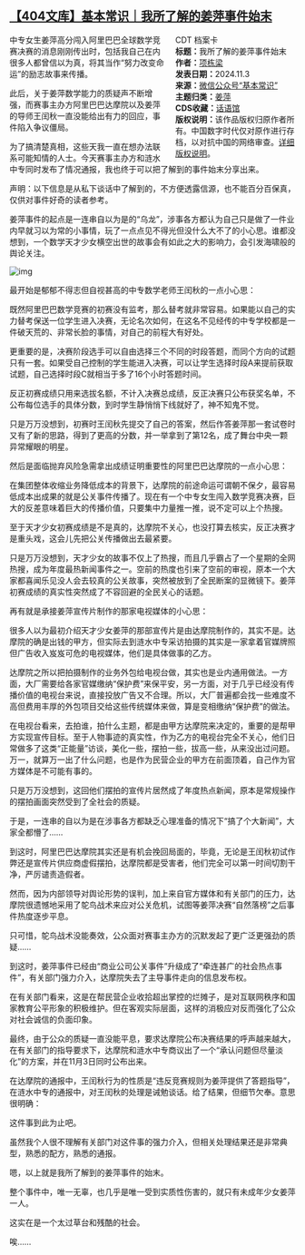 <!--1730694562000-->
[【404文库】基本常识｜我所了解的姜萍事件始末](https://chinadigitaltimes.net/chinese/712805.html)
------

<div style="width:42%;float:right;padding-left:20px"><div class="su-spoiler su-spoiler-style-fancy su-spoiler-icon-chevron-circle su-spoiler-closed" data-scroll-offset="0" data-anchor-in-url="no"><div class="su-spoiler-title" tabindex="0" role="button"><span class="su-spoiler-icon"></span>CDT 档案卡</div><div class="su-spoiler-content su-u-clearfix su-u-trim"><strong>标题：</strong>我所了解的姜萍事件始末<br><strong>作者：</strong><a href="https://chinadigitaltimes.net/space/项栋梁" target="_blank">项栋梁</a><br><strong>发表日期：</strong>2024.11.3<br><strong>来源：</strong><a href="" target="_blank">微信公众号“基本常识”</a><br><strong>主题归类：</strong><a href="https://chinadigitaltimes.net/space/姜萍" target="_blank">姜萍</a><br><strong>CDS收藏：</strong><a href="https://chinadigitaltimes.net/space/%E8%AF%9D%E8%AF%AD%E9%A6%86" target="_blank" rel="noopener">话语馆</a><br><strong>版权说明：</strong>该作品版权归原作者所有。中国数字时代仅对原作进行存档，以对抗中国的网络审查。<a href="https://chinadigitaltimes.net/chinese/copyright">详细版权说明</a>。</div></div></div><p>中专女生姜萍高分闯入阿里巴巴全球数学竞赛决赛的消息刚刚传出时，包括我自己在内很多人都曾信以为真，将其当作“努力改变命运”的励志故事来传播。</p><p>此后，关于姜萍数学能力的质疑声不断增强，而赛事主办方阿里巴巴达摩院以及姜萍的导师王闰秋一直没能给出有力的回应，事件陷入争议僵局。</p><p>为了搞清楚真相，这些天我一直在想办法联系可能知情的人士。今天赛事主办方和涟水中专同时发布了情况通报，我也终于可以把了解到的事件始末分享出来。</p><p>声明：以下信息是从私下谈话中了解到的，不方便透露信源，也不能百分百保真，仅供对事件好奇的读者参考。</p><p>姜萍事件的起点是一连串自以为是的“乌龙”，涉事各方都认为自己只是做了一件业内早就习以为常的小事情，玩了一点点见不得光但没什么大不了的小心思。谁都没想到，一个数学天才少女横空出世的故事会有如此之大的影响力，会引发海啸般的舆论关注。</p><p><img decoding="async" src="https://chinadigitaltimes.net/chinese/files/2024/11/Screenshot-2024-11-03-at-8.27.12 PM.png" alt="img"></p><p>最开始是郁郁不得志但自视甚高的中专数学老师王闰秋的一点小心思：</p><p>既然阿里巴巴数学竞赛的初赛没有监考，那么替考就非常容易。如果能以自己的实力替考保送一位学生进入决赛，无论名次如何，在这名不见经传的中专学校都是一件破天荒的、非常长脸的事情，对自己的前程大有好处。</p><p>更重要的是，决赛阶段选手可以自由选择三个不同的时段答题，而同个方向的试题只有一套。如果受自己控制的学生能进入决赛，可以让学生选择时段A来提前获取试题，自己选择时段C就相当于多了16个小时答题时间。</p><p>反正初赛成绩只用来选拔名额，不计入决赛总成绩，反正决赛只公布获奖名单，不公布每位选手的具体分数，到时学生静悄悄下线就好了，神不知鬼不觉。</p><p>只是万万没想到，初赛时王闰秋先提交了自己的答案，然后作答姜萍那一套试卷时又有了新的思路，得到了更高的分数，并一举拿到了第12名，成了舞台中央一颗异常耀眼的明星。</p><p>然后是面临抛弃风险急需拿出成绩证明重要性的阿里巴巴达摩院的一点小心思：</p><p>在集团整体收缩业务降低成本的背景下，达摩院的前途命运可谓朝不保夕，最容易低成本出成果的就是公关事件传播了。现在有一个中专女生闯入数学竞赛决赛，巨大的反差意味着巨大的传播价值，只要集中力量推一推，说不定可以上个热搜。</p><p>至于天才少女初赛成绩是不是真的，达摩院不关心，也没打算去核实，反正决赛才是重头戏，这会儿先把公关传播做出去最紧要。</p><p>只是万万没想到，天才少女的故事不仅上了热搜，而且几乎霸占了一个星期的全网热搜，成为年度最热新闻事件之一。空前的热度也引来了空前的审视，原本一个大家都喜闻乐见没人会去较真的公关故事，突然被放到了全民断案的显微镜下。姜萍初赛成绩的真实性突然成了不容回避的全民关心的话题。</p><p>再有就是承接姜萍宣传片制作的那家电视媒体的小心思：</p><p>很多人以为最初介绍天才少女姜萍的那部宣传片是由达摩院制作的，其实不是。达摩院的确是出钱的甲方，但实际去到涟水中专采访拍摄的其实是一家拿着官媒牌照但广告收入岌岌可危的电视媒体，他们是具体做事的乙方。</p><p>达摩院之所以把拍摄制作的业务外包给电视台做，其实也是业内通用做法。一方面，大厂需要给各家官媒缴纳“保护费”来保平安，另一方面，对于几乎已经没有传播价值的电视台来说，直接投放广告又不合理。所以，大厂普遍都会找一些难度不高但费用丰厚的外包项目交给这些传统媒体来做，算是变相缴纳“保护费”的做法。</p><p>在电视台看来，去拍谁，拍什么主题，都是由甲方达摩院来决定的，重要的是帮甲方实现宣传目标。至于人物事迹的真实性，作为乙方的电视台完全不关心，他们日常做多了这类“正能量”访谈，美化一些，摆拍一些，拔高一些，从来没出过问题。万一，就算万一出了什么问题，也是作为民营企业的甲方在前面顶着，自己作为官方媒体是不可能有事的。</p><p>只是万万没想到，这回他们摆拍的宣传片居然成了年度热点新闻，原本是常规操作的摆拍画面突然受到了全社会的质疑。</p><p>于是，一连串的自以为是在涉事各方都缺乏心理准备的情况下“搞了个大新闻”，大家全都懵了……</p><p>到这时，阿里巴巴达摩院其实还是有机会挽回局面的，毕竟，无论是王闰秋初试作弊还是宣传片供应商虚假摆拍，达摩院都是受害者，他们完全可以第一时间切割干净，严厉谴责造假者。</p><p>然而，因为内部领导对舆论形势的误判，加上来自官方媒体和有关部门的压力，达摩院很遗憾地采用了鸵鸟战术来应对公关危机，试图等姜萍决赛“自然落榜”之后事件热度逐步平息。</p><p>只可惜，鸵鸟战术没能奏效，公众面对赛事主办方的沉默发起了更广泛更强劲的质疑……</p><p>到这时，姜萍事件已经由“商业公司公关事件”升级成了“牵连甚广的社会热点事件”，有关部门强力介入，达摩院失去了主导事件走向的信息发布权。</p><p>在有关部门看来，这是在帮民营企业收拾超出掌控的烂摊子，是对互联网秩序和国家教育公平形象的积极维护。但在客观实际层面，这样的消极应对反而强化了公众对社会诚信的负面印象。</p><p>最终，由于公众的质疑一直没能平息，要求达摩院公布决赛结果的呼声越来越大，在有关部门的指导要求下，达摩院和涟水中专商议出了一个“承认问题但尽量淡化”的方案，并在11月3日同时公布出来。</p><p>在达摩院的通报中，王闰秋行为的性质是“违反竞赛规则为姜萍提供了答题指导”，在涟水中专的通报中，对王闰秋的处理是诫勉谈话。给了结果，但细节欠奉。意思很明确：</p><p>这件事到此为止吧。</p><p>虽然我个人很不理解有关部门对这件事的强力介入，但相关处理结果还是非常典型，熟悉的配方，熟悉的通报。</p><p>嗯，以上就是我所了解到的姜萍事件的始末。</p><p>整个事件中，唯一无辜，也几乎是唯一受到实质性伤害的，就只有未成年少女姜萍一人。</p><p>这实在是一个太过草台和残酷的社会。</p><p>唉……</p><div class="addtoany_share_save_container addtoany_content addtoany_content_bottom"><div class="a2a_kit a2a_kit_size_32 addtoany_list" data-a2a-url="https://chinadigitaltimes.net/chinese/712805.html" data-a2a-title="【404文库】基本常识｜我所了解的姜萍事件始末"><a class="a2a_button_facebook" href="https://www.addtoany.com/add_to/facebook?linkurl=https%3A%2F%2Fchinadigitaltimes.net%2Fchinese%2F712805.html&amp;linkname=%E3%80%90404%E6%96%87%E5%BA%93%E3%80%91%E5%9F%BA%E6%9C%AC%E5%B8%B8%E8%AF%86%EF%BD%9C%E6%88%91%E6%89%80%E4%BA%86%E8%A7%A3%E7%9A%84%E5%A7%9C%E8%90%8D%E4%BA%8B%E4%BB%B6%E5%A7%8B%E6%9C%AB" title="Facebook" rel="nofollow noopener" target="_blank"></a><a class="a2a_button_twitter" href="https://www.addtoany.com/add_to/twitter?linkurl=https%3A%2F%2Fchinadigitaltimes.net%2Fchinese%2F712805.html&amp;linkname=%E3%80%90404%E6%96%87%E5%BA%93%E3%80%91%E5%9F%BA%E6%9C%AC%E5%B8%B8%E8%AF%86%EF%BD%9C%E6%88%91%E6%89%80%E4%BA%86%E8%A7%A3%E7%9A%84%E5%A7%9C%E8%90%8D%E4%BA%8B%E4%BB%B6%E5%A7%8B%E6%9C%AB" title="Twitter" rel="nofollow noopener" target="_blank"></a><a class="a2a_button_telegram" href="https://www.addtoany.com/add_to/telegram?linkurl=https%3A%2F%2Fchinadigitaltimes.net%2Fchinese%2F712805.html&amp;linkname=%E3%80%90404%E6%96%87%E5%BA%93%E3%80%91%E5%9F%BA%E6%9C%AC%E5%B8%B8%E8%AF%86%EF%BD%9C%E6%88%91%E6%89%80%E4%BA%86%E8%A7%A3%E7%9A%84%E5%A7%9C%E8%90%8D%E4%BA%8B%E4%BB%B6%E5%A7%8B%E6%9C%AB" title="Telegram" rel="nofollow noopener" target="_blank"></a><a class="a2a_button_reddit" href="https://www.addtoany.com/add_to/reddit?linkurl=https%3A%2F%2Fchinadigitaltimes.net%2Fchinese%2F712805.html&amp;linkname=%E3%80%90404%E6%96%87%E5%BA%93%E3%80%91%E5%9F%BA%E6%9C%AC%E5%B8%B8%E8%AF%86%EF%BD%9C%E6%88%91%E6%89%80%E4%BA%86%E8%A7%A3%E7%9A%84%E5%A7%9C%E8%90%8D%E4%BA%8B%E4%BB%B6%E5%A7%8B%E6%9C%AB" title="Reddit" rel="nofollow noopener" target="_blank"></a><a class="a2a_button_whatsapp" href="https://www.addtoany.com/add_to/whatsapp?linkurl=https%3A%2F%2Fchinadigitaltimes.net%2Fchinese%2F712805.html&amp;linkname=%E3%80%90404%E6%96%87%E5%BA%93%E3%80%91%E5%9F%BA%E6%9C%AC%E5%B8%B8%E8%AF%86%EF%BD%9C%E6%88%91%E6%89%80%E4%BA%86%E8%A7%A3%E7%9A%84%E5%A7%9C%E8%90%8D%E4%BA%8B%E4%BB%B6%E5%A7%8B%E6%9C%AB" title="WhatsApp" rel="nofollow noopener" target="_blank"></a><a class="a2a_button_email" href="https://www.addtoany.com/add_to/email?linkurl=https%3A%2F%2Fchinadigitaltimes.net%2Fchinese%2F712805.html&amp;linkname=%E3%80%90404%E6%96%87%E5%BA%93%E3%80%91%E5%9F%BA%E6%9C%AC%E5%B8%B8%E8%AF%86%EF%BD%9C%E6%88%91%E6%89%80%E4%BA%86%E8%A7%A3%E7%9A%84%E5%A7%9C%E8%90%8D%E4%BA%8B%E4%BB%B6%E5%A7%8B%E6%9C%AB" title="Email" rel="nofollow noopener" target="_blank"></a><a class="a2a_button_copy_link" href="https://www.addtoany.com/add_to/copy_link?linkurl=https%3A%2F%2Fchinadigitaltimes.net%2Fchinese%2F712805.html&amp;linkname=%E3%80%90404%E6%96%87%E5%BA%93%E3%80%91%E5%9F%BA%E6%9C%AC%E5%B8%B8%E8%AF%86%EF%BD%9C%E6%88%91%E6%89%80%E4%BA%86%E8%A7%A3%E7%9A%84%E5%A7%9C%E8%90%8D%E4%BA%8B%E4%BB%B6%E5%A7%8B%E6%9C%AB" title="Copy Link" rel="nofollow noopener" target="_blank"></a><a class="a2a_dd addtoany_share_save addtoany_share" href="https://www.addtoany.com/share"></a></div></div>
